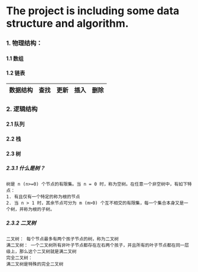 # The project is including some data structure and algorithm.

### 1. 物理结构：
#### 1.1 数组
    
#### 1.2 链表



 |数据结构|查找|更新|插入|删除|
 |:--|--:|--|--|--|
 
  

### 2. 逻辑结构
#### 2.1 队列
#### 2.2 栈
#### 2.3 树
##### 2.3.1 什么是树？
```text
树是 n (n>=0) 个节点的有限集。当 n = 0 时，称为空树。在任意一个非空树中，有如下特点：
1. 有且仅有一个特定的称为根的节点
2. 当 n > 1 时，其余节点可分为 m (m>0) 个互不相交的有限集，每一个集合本身又是一个树，并称为根的子树。
``` 
##### 2.3.2 二叉树
```text
二叉树： 每个节点最多有两个孩子节点的树，称为二叉树
满二叉树： 一个二叉树所有非叶子节点都存在左右两个孩子，并且所有的叶子节点都在同一层级上，那么这个二叉树就是满二叉树
完全二叉树： 
满二叉树是特殊的完全二叉树

```